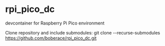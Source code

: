 # rpi_pico_dc
devcontainer for Raspberry Pi Pico environment

Clone repository and include submodules: git clone --recurse-submodules https://github.com/boberace/rpi_pico_dc.git